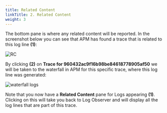 ```yaml
---
title: Related Content
linkTitle: 2. Related Content
weight: 3
---
```


The bottom pane is where any related content will be reported. In the screenshot below you can see that APM has found a trace that is related to this log line **(1)**:

![RC](../../images/log-apm-rc.png)

By clicking **(2)** on **Trace for 960432ac9f16b98be84618778905af50** we will be taken to the waterfall in APM for this specific trace, where this log line was generated:

![waterfall logs](../../images/waterfall-with-logs.png)

Note that you now have a **Related Content** pane for Logs appearing **(1)**. Clicking on this will take you back to Log Observer and will display all the log lines that are part of this trace.
